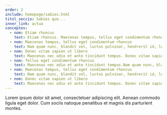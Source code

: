 ```yaml
---
order: 2
include: homepage/sabies.html
titol_seccio: Sabies que...
inner_link: actua
conceptes:
  - nom: Etiam rhoncus
    text: Etiam rhoncus. Maecenas tempus, tellus eget condimentum rhoncus, sem quam semper libero, sit amet adipiscing sem neque sed ipsum.
  - nom: Maecenas tempus, tellus eget condimentum rhoncus
    text: Nam quam nunc, blandit vel, luctus pulvinar, hendrerit id, lorem. Maecenas nec odio et ante tincidunt tempus.
  - nom: Donec vitae sapien ut libero
    text: Maecenas nec odio et ante tincidunt tempus. Donec vitae sapien ut libero venenatis faucibus. Nullam quis ante. Etiam sit amet orci eget eros faucibus tincidunt. Duis leo.
  - nom: Tellus eget condimentum rhoncus
    text: Maecenas nec odio et ante tincidunt tempus.Nam quam nunc, blandit vel, luctus pulvinar, hendrerit id, lorem.
  - nom: Maecenas tempus, tellus eget condimentum rhoncus
    text: Nam quam nunc, blandit vel, luctus pulvinar, hendrerit id, lorem. Maecenas nec odio et ante tincidunt tempus.
  - nom: Donec vitae sapien ut libero
    text: Maecenas nec odio et ante tincidunt tempus. Donec vitae sapien ut libero venenatis faucibus. Nullam quis ante.
---
```

Lorem ipsum dolor sit amet, consectetuer adipiscing elit. Aenean commodo ligula eget dolor. Cum sociis natoque penatibus et magnis dis parturient montes.
